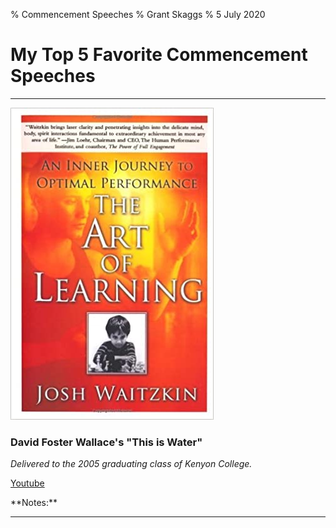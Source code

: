 % Commencement Speeches 
% Grant Skaggs 
% 5 July 2020

<link rel="stylesheet" href="../css/posts.css">

# My Top 5 Favorite Commencement Speeches 



<hr>

<img src="../resources/2020_books/taol.jpg" alt="The Art of Learning Book Cover" class="book-cover"> 

### David Foster Wallace's "This is Water"

*Delivered to the 2005 graduating class of Kenyon College.*

<div class="description">
<a href="https://www.youtube.com/watch?v=8CrOL-ydFMI">Youtube</a>
</div>

<p style="clear: both;"></p>
**Notes:**

<hr>
